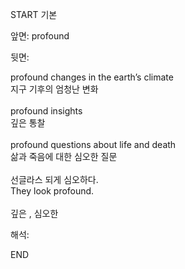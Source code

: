 START
기본

앞면:
profound


뒷면:
<div>profound changes in the earth’s climate </div><div>지구 기후의 엄청난 변화</div><div><br></div><div><div>profound insights </div><div>깊은 통찰</div></div><div><br></div><div><div>profound questions about life and death </div><div>삶과 죽음에 대한 심오한 질문</div></div><div><br></div><div><div><div>선글라스 되게 심오하다.</div></div><div><div>They look profound.</div></div></div><div><br></div><div>깊은 , 심오한</div>


해석:

END